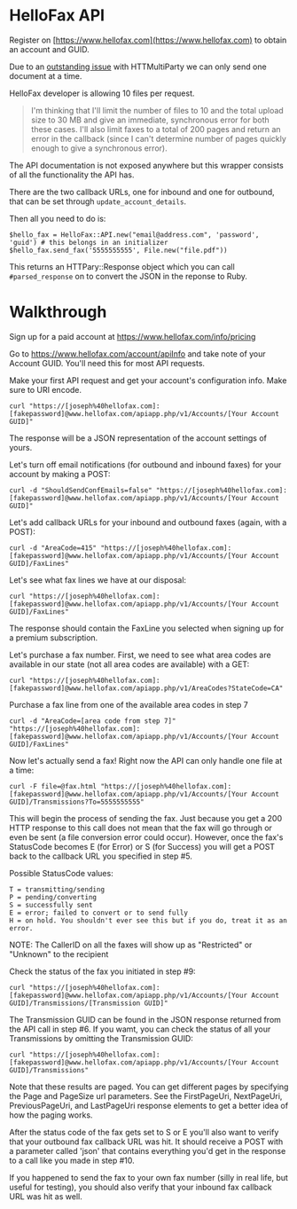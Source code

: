 # HelloFax API

Register on [https://www.hellofax.com](https://www.hellofax.com) to obtain an account and GUID.

Due to an [outstanding issue](https://github.com/jwagener/httmultiparty/issues/10) with HTTMultiParty we can only send one document at a time.

HelloFax developer is allowing 10 files per request.

> I'm thinking that I'll limit the number of files to 10 and the total upload size to 30 MB and give an immediate, synchronous error for both these cases. I'll also limit faxes to a total of 200 pages and return an error in the callback (since I can't determine number of pages quickly enough to give a synchronous error).

The API documentation is not exposed anywhere but this wrapper consists of all the functionality the API has.

There are the two callback URLs, one for inbound and one for outbound, that can be set through `update_account_details`.

Then all you need to do is:

```
$hello_fax = HelloFax::API.new("email@address.com", 'password', 'guid') # this belongs in an initializer
$hello_fax.send_fax('5555555555', File.new("file.pdf"))
```

This returns an HTTPary::Response object which you can call `#parsed_response` on to convert the JSON in the reponse to Ruby.

# Walkthrough

Sign up for a paid account at https://www.hellofax.com/info/pricing

Go to https://www.hellofax.com/account/apiInfo and take note of your Account GUID. You'll need this for most API requests.

Make your first API request and get your account's configuration info. Make sure to URI encode.

```
curl "https://[joseph%40hellofax.com]:[fakepassword]@www.hellofax.com/apiapp.php/v1/Accounts/[Your Account GUID]"
```

The response will be a JSON representation of the account settings of yours.

Let's turn off email notifications (for outbound and inbound faxes) for your account by making a POST:

```
curl -d "ShouldSendConfEmails=false" "https://[joseph%40hellofax.com]:[fakepassword]@www.hellofax.com/apiapp.php/v1/Accounts/[Your Account GUID]"
```

Let's add callback URLs for your inbound and outbound faxes (again, with a POST):

```
curl -d "AreaCode=415" "https://[joseph%40hellofax.com]:[fakepassword]@www.hellofax.com/apiapp.php/v1/Accounts/[Your Account GUID]/FaxLines"
```

Let's see what fax lines we have at our disposal:

```
curl "https://[joseph%40hellofax.com]:[fakepassword]@www.hellofax.com/apiapp.php/v1/Accounts/[Your Account GUID]/FaxLines"
```

The response should contain the FaxLine you selected when signing up for a premium subscription.

Let's purchase a fax number. First, we need to see what area codes are available in our state (not all area codes are available) with a GET:

```
curl "https://[joseph%40hellofax.com]:[fakepassword]@www.hellofax.com/apiapp.php/v1/AreaCodes?StateCode=CA"
```

Purchase a fax line from one of the available area codes in step 7

```
curl -d "AreaCode=[area code from step 7]" "https://[joseph%40hellofax.com]:[fakepassword]@www.hellofax.com/apiapp.php/v1/Accounts/[Your Account GUID]/FaxLines"
```

Now let's actually send a fax! Right now the API can only handle one file at a time:

```
curl -F file=@fax.html "https://[joseph%40hellofax.com]:[fakepassword]@www.hellofax.com/apiapp.php/v1/Accounts/[Your Account GUID]/Transmissions?To=5555555555"
```

This will begin the process of sending the fax. Just because you get a 200 HTTP response to this call does not mean that the fax will go through or even be sent (a file conversion error could occur). However, once the fax's StatusCode becomes E (for Error) or S (for Success) you will get a POST back to the callback URL you specified in step #5.

Possible StatusCode values:

```
T = transmitting/sending
P = pending/converting
S = successfully sent
E = error; failed to convert or to send fully
H = on hold. You shouldn't ever see this but if you do, treat it as an error.
```

NOTE: The CallerID on all the faxes will show up as "Restricted" or "Unknown" to the recipient

Check the status of the fax you initiated in step #9:

```
curl "https://[joseph%40hellofax.com]:[fakepassword]@www.hellofax.com/apiapp.php/v1/Accounts/[Your Account GUID]/Transmissions/[Transmission GUID]"
```

The Transmission GUID can be found in the JSON response returned from the API call in step #6. If you wamt, you can check the status of all your Transmissions by omitting the Transmission GUID:

```
curl "https://[joseph%40hellofax.com]:[fakepassword]@www.hellofax.com/apiapp.php/v1/Accounts/[Your Account GUID]/Transmissions"
```

Note that these results are paged. You can get different pages by specifying the Page and PageSize url parameters. See the FirstPageUri, NextPageUri, PreviousPageUri, and LastPageUri response elements to get a better idea of how the paging works.

After the status code of the fax gets set to S or E you'll also want to verify that your outbound fax callback URL was hit. It should receive a POST with a parameter called 'json' that contains everything you'd get in the response to a call like you made in step #10.

If you happened to send the fax to your own fax number (silly in real life, but useful for testing), you should also verify that your inbound fax callback URL was hit as well.

